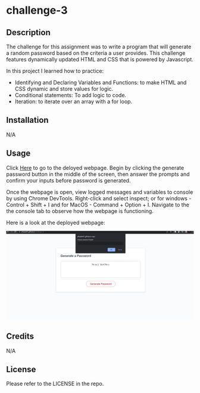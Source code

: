 # challenge-3

## Description

The challenge for this assignment was to write a program that will generate a random password based on the criteria a user provides. This challenge features dynamically updated HTML and CSS that is powered by Javascript.

In this project I learned how to practice:
- Identifying and Declaring Variables and Functions: to make HTML and CSS dynamic and store values for logic.
- Conditional statements: To add logic to code.
- Iteration: to iterate over an array with a for loop.


## Installation

N/A

## Usage

Click [Here](https://afrazier01.github.io/challenge-3/) to go to the deloyed webpage. Begin by clicking the generate password button in the middle of the screen, then answer the prompts and confirm your inputs before password is generated. 

Once the webpage is open, view logged messages and variables to console by using Chrome DevTools. Right-click and select inspect; or for windows - Control + Shift + I and for MacOS - Command + Option + I. Navigate to the the console tab to observe how the webpage is functioning.

Here is a look at the deployed webpage:

![Screenshot of deployed website](./assets/images/deployed-webpage.png)




## Credits

N/A

## License

Please refer to the LICENSE in the repo.

